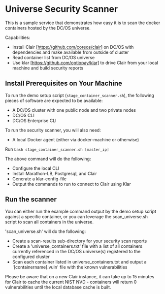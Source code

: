 # Universe Security Scanner

This is a sample service that demonstrates how easy it is to scan the docker containers hosted by the DC/OS universe.

Capabilities:

* Install Clair [https://github.com/coreos/clair] on DC/OS with dependencies and make available from outside of cluster
* Read container list from DC/OS universe
* Use klar [https://github.com/optiopay/klar] to drive Clair from your local machine and build security reports

## Install Prerequisites on Your Machine

To run the demo setup script (`stage_container_scanner.sh`), the following pieces of software are expected to be available:

* A DC/OS cluster with one public node and two private nodes
* DC/OS CLI
* DC/OS Enterprise CLI

To run the security scanner, you will also need:

* A local Docker agent (either via docker-machine or otherwise) 

Run `bash stage_container_scanner.sh [master_ip]`

The above command will do the following:

* Configure the local CLI
* Install Marathon-LB, Postgresql, and Clair
* Generate a klar-config-file
* Output the commands to run to connect to Clair using Klar

## Run the scanner

You can either run the example command output by the demo setup script against a specific container, or you can leverage the scan_universe.sh script to scan all containers in the universe.

'scan_universe.sh' will do the following:
* Create a scan-results sub-directory for your security scan reports
* Create a 'universe_containers.txt' file with a list of all containers currently referenced in the DC/OS universe(s) registered to the configured cluster
* Scan each container listed in universe_containers.txt and output a '[containername].vuln' file with the known vulnerabilities

Please be aware that on a new Clair instance, it can take up to 15 minutes for Clair to cache the current NIST NVD - containers will return 0 vulnerabilities until the local database cache is built.
